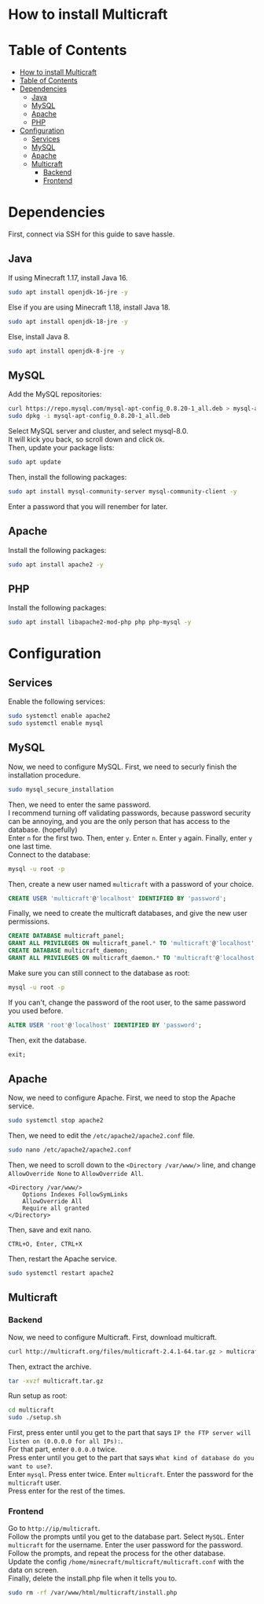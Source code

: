 # How to install Multicraft
# Table of Contents
- [How to install Multicraft](#how-to-install-multicraft)
- [Table of Contents](#table-of-contents)
- [Dependencies](#dependencies)
  - [Java](#java)
  - [MySQL](#mysql)
  - [Apache](#apache)
  - [PHP](#php)
- [Configuration](#configuration)
  - [Services](#services)
  - [MySQL](#mysql-1)
  - [Apache](#apache-1)
  - [Multicraft](#multicraft)
    - [Backend](#backend)
    - [Frontend](#frontend)
# Dependencies
First, connect via SSH for this guide to save hassle.  
## Java
If using Minecraft 1.17, install Java 16.
```bash
sudo apt install openjdk-16-jre -y
```
Else if you are using Minecraft 1.18, install Java 18.
```bash
sudo apt install openjdk-18-jre -y
```
Else, install Java 8.
```bash
sudo apt install openjdk-8-jre -y
```
## MySQL
Add the MySQL repositories:
```bash
curl https://repo.mysql.com/mysql-apt-config_0.8.20-1_all.deb > mysql-apt-config_0.8.20-1_all.deb
sudo dpkg -i mysql-apt-config_0.8.20-1_all.deb
```
Select MySQL server and cluster, and select mysql-8.0.  
It will kick you back, so scroll down and click `Ok`.  
Then, update your package lists:
```bash
sudo apt update
```
Then, install the following packages:
```bash
sudo apt install mysql-community-server mysql-community-client -y
```
Enter a password that you will renember for later.
## Apache
Install the following packages:
```bash
sudo apt install apache2 -y
```
## PHP
Install the following packages:
```bash
sudo apt install libapache2-mod-php php php-mysql -y
```
# Configuration
## Services
Enable the following services:
```bash
sudo systemctl enable apache2
sudo systemctl enable mysql
```
## MySQL
Now, we need to configure MySQL.
First, we need to securly finish the installation procedure.
```bash
sudo mysql_secure_installation
```
Then, we need to enter the same password.  
I recommend turning off validating passwords, because password security can be annoying, and you are the only person that has access to the database. (hopefully)  
Enter `n` for the first two. Then, enter `y`. Enter `n`. Enter `y` again. Finally, enter `y` one last time.  
Connect to the database:
```bash
mysql -u root -p
```
Then, create a new user named `multicraft` with a password of your choice.
```sql
CREATE USER 'multicraft'@'localhost' IDENTIFIED BY 'password';
```
Finally, we need to create the multicraft databases, and give the new user permissions.
```sql
CREATE DATABASE multicraft_panel;
GRANT ALL PRIVILEGES ON multicraft_panel.* TO 'multicraft'@'localhost';
CREATE DATABASE multicraft_daemon;
GRANT ALL PRIVILEGES ON multicraft_daemon.* TO 'multicraft'@'localhost';
```
Make sure you can still connect to the database as root:
```bash
mysql -u root -p
```
If you can't, change the password of the root user, to the same password you used before.
```sql
ALTER USER 'root'@'localhost' IDENTIFIED BY 'password';
```
Then, exit the database.
```sql
exit;
```
## Apache
Now, we need to configure Apache.
First, we need to stop the Apache service.
```bash
sudo systemctl stop apache2
```
Then, we need to edit the `/etc/apache2/apache2.conf` file.
```bash
sudo nano /etc/apache2/apache2.conf
```
Then, we need to scroll down to the `<Directory /var/www/>` line, and change `AllowOverride None` to `AllowOverride All`.
```text
<Directory /var/www/>
    Options Indexes FollowSymLinks
    AllowOverride All
    Require all granted
</Directory>
```
Then, save and exit nano. 
```text
CTRL+O, Enter, CTRL+X
```
Then, restart the Apache service.
```bash
sudo systemctl restart apache2
```
## Multicraft
### Backend
Now, we need to configure Multicraft.
First, download multicraft.
```bash
curl http://multicraft.org/files/multicraft-2.4.1-64.tar.gz > multicraft.tar.gz
```
Then, extract the archive.
```bash
tar -xvzf multicraft.tar.gz
```
Run setup as root:
```bash
cd multicraft 
sudo ./setup.sh
```
First, press enter until you get to the part that says `IP the FTP server will listen on (0.0.0.0 for all IPs):`.  
For that part, enter `0.0.0.0` twice.  
Press enter until you get to the part that says `What kind of database do you want to use?`.  
Enter `mysql`. Press enter twice. Enter `multicraft`. Enter the password for the `multicraft` user.  
Press enter for the rest of the times.  
### Frontend
Go to `http://ip/multicraft`.  
Follow the prompts until you get to the database part. Select `MySQL`. Enter `multicraft` for the username. Enter the user password for the password.  
Follow the prompts, and repeat the process for the other database.  
Update the config `/home/minecraft/multicraft/multicraft.conf` with the data on screen.  
Finally, delete the install.php file when it tells you to.
```bash
sudo rm -rf /var/www/html/multicraft/install.php
```